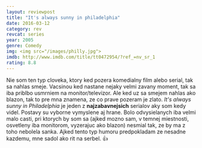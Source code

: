 ```yaml
---
layout: reviewpost
title: "It's always sunny in philadelphia"
date: 2016-03-12
category: rev
revcat: series
year: 2005
genre: Comedy
img: <img src="/images/philly.jpg">
imdb: http://www.imdb.com/title/tt0472954/?ref_=nv_sr_1
rating: 8.8
---
```


Nie som ten typ cloveka, ktory ked pozera komedialny film alebo serial, tak sa nahlas smeje. Vacsinou ked nastane nejaky velmi zavany moment, tak sa iba priblbo usmrniem na monitor/televizor. Ale ked uz sa smejem nahlas ako blazon, tak to pre mna znamena, ze co prave pozeram je zlato. _It's always sunny in Philadelphia_ je jeden z **najzabavnejsich** serialov aky som kedy videl. Postavy su vyborne vymyslene aj hrane. Bolo odvysielanych iba velmi malo casti, pri ktorych by som sa (ajked mozno sam, v temnej miestnosti, osvetleny iba monitorom, vyzerajuc ako blazon) nesmial tak, ze by ma z toho nebolela sanka. Ajked tento typ humoru predpokladam ze nesadne kazdemu, mne sadol ako rit na serbel. :+1: